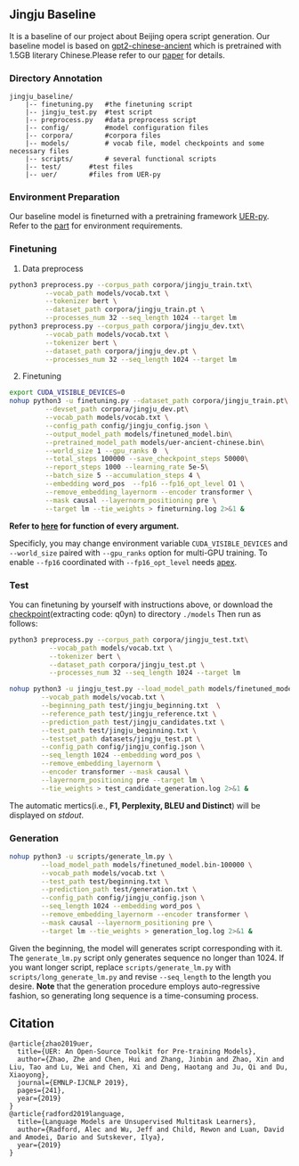 ﻿## Jingju Baseline
It is a baseline of our project about Beijing opera script generation. Our baseline model is based on [gpt2-chinese-ancient](https://huggingface.co/uer/gpt2-chinese-ancient) which is pretrained with 1.5GB literary Chinese.Please refer to our [paper](https://github.com/zhengmidon/jingju_baseline/blob/master/Beijing%20Opera%20Script%20Generation%20with%20GPT-2%20as%20A%20Baseline.pdf) for details.
### Directory Annotation
```
jingju_baseline/
	|-- finetuning.py 	#the finetuning script
	|-- jingju_test.py 	#test script
	|-- preprocess.py 	#data preprocess script
	|-- config/ 		#model configuration files 
	|-- corpora/ 		#corpora files
	|-- models/ 		# vocab file, model checkpoints and some necessary files
	|-- scripts/ 		# several functional scripts
	|-- test/ 		#test files
	|-- uer/ 		#files from UER-py
```
### Environment Preparation
Our baseline model is fineturned with a pretraining framework [UER-py](https://github.com/dbiir/UER-py). Refer to the [part](https://github.com/dbiir/UER-py#requirements) for environment requirements.
### Finetuning

 1. Data preprocess
 ```Bash
 python3 preprocess.py --corpus_path corpora/jingju_train.txt\
		  --vocab_path models/vocab.txt \
		  --tokenizer bert \
		  --dataset_path corpora/jingju_train.pt \
		  --processes_num 32 --seq_length 1024 --target lm
 python3 preprocess.py --corpus_path corpora/jingju_dev.txt\
		  --vocab_path models/vocab.txt \
		  --tokenizer bert \
		  --dataset_path corpora/jingju_dev.pt \
		  --processes_num 32 --seq_length 1024 --target lm
 ```
 2. Finetuning
```Bash
export CUDA_VISIBLE_DEVICES=0
nohup python3 -u finetuning.py --dataset_path corpora/jingju_train.pt\
		 --devset_path corpora/jingju_dev.pt\
		 --vocab_path models/vocab.txt \
		 --config_path config/jingju_config.json \
		 --output_model_path models/finetuned_model.bin\
		 --pretrained_model_path models/uer-ancient-chinese.bin\
		 --world_size 1 --gpu_ranks 0  \
		 --total_steps 100000 --save_checkpoint_steps 50000\
		 --report_steps 1000 --learning_rate 5e-5\
		 --batch_size 5 --accumulation_steps 4 \
		 --embedding word_pos  --fp16 --fp16_opt_level O1 \
		 --remove_embedding_layernorm --encoder transformer \
		 --mask causal --layernorm_positioning pre \
		 --target lm --tie_weights > fineturning.log 2>&1 &
```
**Refer to [here](https://github.com/dbiir/UER-py/wiki/%E9%A2%84%E5%A4%84%E7%90%86) for  function of every argument.**

Specificly, you may change environment variable `CUDA_VISIBLE_DEVICES` and `--world_size` paired with `--gpu_ranks` option for multi-GPU training. To enable `--fp16` coordinated with `--fp16_opt_level`  needs [apex](https://github.com/NVIDIA/apex).
### Test
You can finetuning by yourself with instructions above, or download the [checkpoint](https://pan.baidu.com/s/1K5flY2Wex6aLkfSIKtfUcA)(extracting code: q0yn) to directory `./models`
Then run as follows:
```bash
python3 preprocess.py --corpus_path corpora/jingju_test.txt\
		  --vocab_path models/vocab.txt \
		  --tokenizer bert \
		  --dataset_path corpora/jingju_test.pt \
		  --processes_num 32 --seq_length 1024 --target lm
```
```bash
nohup python3 -u jingju_test.py --load_model_path models/finetuned_model.bin-100000 \
		--vocab_path models/vocab.txt \
		--beginning_path test/jingju_beginning.txt  \
		--reference_path test/jingju_reference.txt \
		--prediction_path test/jingju_candidates.txt \
		--test_path test/jingju_beginning.txt \
		--testset_path datasets/jingju_test.pt \
		--config_path config/jingju_config.json \
		--seq_length 1024 --embedding word_pos \
		--remove_embedding_layernorm \
		--encoder transformer --mask causal \
		--layernorm_positioning pre --target lm \
		--tie_weights > test_candidate_generation.log 2>&1 &
```
The automatic mertics(i.e., **F1, Perplexity, BLEU and Distinct**) will be displayed on _stdout_.
### Generation
```bash
nohup python3 -u scripts/generate_lm.py \
		--load_model_path models/finetuned_model.bin-100000 \
		--vocab_path models/vocab.txt \
		--test_path test/beginning.txt \
		--prediction_path test/generation.txt \
		--config_path config/jingju_config.json \
		--seq_length 1024 --embedding word_pos \
		--remove_embedding_layernorm --encoder transformer \
		--mask causal --layernorm_positioning pre \
		--target lm --tie_weights > generation_log.log 2>&1 &
```
Given the beginning, the model will generates script corresponding with it.
The `generate_lm.py` script only generates sequence no longer than 1024. If you want longer script, replace `scripts/generate_lm.py` with `scripts/long_generate_lm.py` and revise `--seq_length` to the length you desire. **Note** that the generation procedure employs auto-regressive fashion, so generating long sequence is a time-consuming process.
## Citation
```
@article{zhao2019uer,
  title={UER: An Open-Source Toolkit for Pre-training Models},
  author={Zhao, Zhe and Chen, Hui and Zhang, Jinbin and Zhao, Xin and Liu, Tao and Lu, Wei and Chen, Xi and Deng, Haotang and Ju, Qi and Du, Xiaoyong},
  journal={EMNLP-IJCNLP 2019},
  pages={241},
  year={2019}
}
@article{radford2019language,
  title={Language Models are Unsupervised Multitask Learners},
  author={Radford, Alec and Wu, Jeff and Child, Rewon and Luan, David and Amodei, Dario and Sutskever, Ilya},
  year={2019}
}
```

